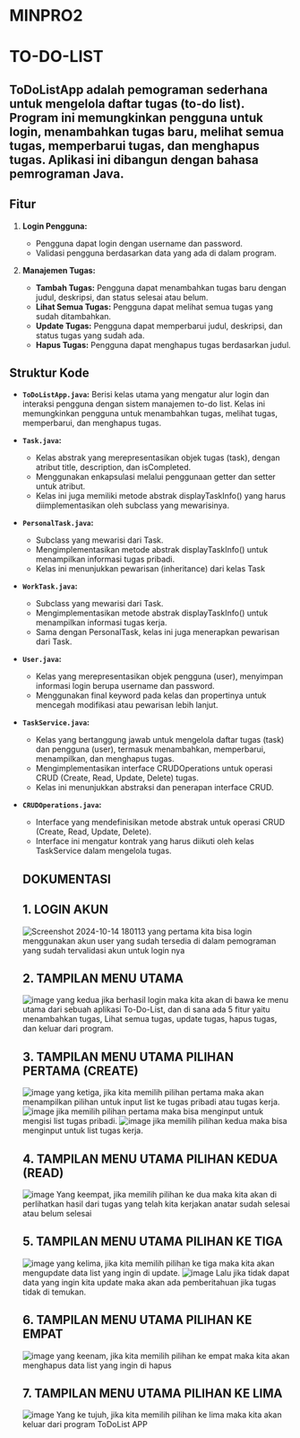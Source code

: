 # MINPRO2
# TO-DO-LIST

## ToDoListApp adalah pemograman sederhana untuk mengelola daftar tugas (to-do list). Program ini memungkinkan pengguna untuk login, menambahkan tugas baru, melihat semua tugas, memperbarui tugas, dan menghapus tugas. Aplikasi ini dibangun dengan bahasa pemrograman Java.

## Fitur
1. **Login Pengguna:**
   - Pengguna dapat login dengan username dan password.
   - Validasi pengguna berdasarkan data yang ada di dalam program.

2. **Manajemen Tugas:**
   - **Tambah Tugas:** Pengguna dapat menambahkan tugas baru dengan judul, deskripsi, dan status selesai atau belum.
   - **Lihat Semua Tugas:** Pengguna dapat melihat semua tugas yang sudah ditambahkan.
   - **Update Tugas:** Pengguna dapat memperbarui judul, deskripsi, dan status tugas yang sudah ada.
   - **Hapus Tugas:** Pengguna dapat menghapus tugas berdasarkan judul.

## Struktur Kode
- **`ToDoListApp.java`:** 
  Berisi kelas utama yang mengatur alur login dan interaksi pengguna dengan sistem manajemen to-do list. Kelas ini memungkinkan pengguna untuk menambahkan tugas, melihat       tugas, memperbarui, dan menghapus tugas.
  
- **`Task.java`:** 
  - Kelas abstrak yang merepresentasikan objek tugas (task), dengan atribut title, description, dan isCompleted.
  - Menggunakan enkapsulasi melalui penggunaan getter dan setter untuk atribut.
  - Kelas ini juga memiliki metode abstrak displayTaskInfo() yang harus diimplementasikan oleh subclass yang mewarisinya.

- **`PersonalTask.java`:**
  - Subclass yang mewarisi dari Task.
  - Mengimplementasikan metode abstrak displayTaskInfo() untuk menampilkan informasi tugas pribadi.
  - Kelas ini menunjukkan pewarisan (inheritance) dari kelas Task
    
- **`WorkTask.java`:**
  - Subclass yang mewarisi dari Task.
  - Mengimplementasikan metode abstrak displayTaskInfo() untuk menampilkan informasi tugas kerja.
  - Sama dengan PersonalTask, kelas ini juga menerapkan pewarisan dari Task.
  
- **`User.java`:** 
  - Kelas yang merepresentasikan objek pengguna (user), menyimpan informasi login berupa username dan password.
  - Menggunakan final keyword pada kelas dan propertinya untuk mencegah modifikasi atau pewarisan lebih lanjut.

- **`TaskService.java`:**
  - Kelas yang bertanggung jawab untuk mengelola daftar tugas (task) dan pengguna (user), termasuk menambahkan, memperbarui, menampilkan, dan menghapus tugas.
  - Mengimplementasikan interface CRUDOperations untuk operasi CRUD (Create, Read, Update, Delete) tugas.
  - Kelas ini menunjukkan abstraksi dan penerapan interface CRUD.
    
- **`CRUDOperations.java`:**
  - Interface yang mendefinisikan metode abstrak untuk operasi CRUD (Create, Read, Update, Delete).
  - Interface ini mengatur kontrak yang harus diikuti oleh kelas TaskService dalam mengelola tugas.

  ## DOKUMENTASI
  ## 1. LOGIN AKUN
     ![Screenshot 2024-10-14 180113](https://github.com/user-attachments/assets/3b65fb7b-094a-481a-b29a-b3d248ae136f)
        yang pertama kita bisa login menggunakan akun user yang sudah tersedia di dalam pemograman yang sudah tervalidasi akun untuk login nya
  

   ## 2. TAMPILAN MENU UTAMA 
   ![image](https://github.com/user-attachments/assets/179475e7-e554-474d-bf36-551b8a95c268)
      yang kedua jika berhasil login maka kita akan di bawa ke menu utama dari sebuah aplikasi To-Do-List, dan di sana ada 5 fitur yaitu menambahkan tugas, Lihat semua             tugas, update tugas, hapus tugas, dan keluar dari program.

  ## 3. TAMPILAN MENU UTAMA PILIHAN PERTAMA (CREATE)
     ![image](https://github.com/user-attachments/assets/e13ee010-7b54-4bdb-ad48-12ffca52da3d)
         yang ketiga, jika kita memilih pilihan pertama maka akan menampilkan pilihan untuk input list ke tugas pribadi atau tugas kerja.
     ![image](https://github.com/user-attachments/assets/9df46e6d-8875-4e4b-a74f-d9e19fc2db51)
        jika memilih pilihan pertama maka bisa menginput untuk mengisi list tugas pribadi.
     ![image](https://github.com/user-attachments/assets/b2466355-7c62-4698-b89d-c90f24698717)
        jika memilih pilihan kedua maka bisa menginput untuk list tugas kerja.

  ## 4. TAMPILAN MENU UTAMA PILIHAN KEDUA (READ)
     ![image](https://github.com/user-attachments/assets/33fbbc78-0bfb-4ff7-a5b9-ecf0319590c2)
        Yang keempat, jika memilih pilihan ke dua maka kita akan di perlihatkan hasil dari tugas yang telah kita kerjakan anatar sudah selesai atau belum selesai

  ## 5. TAMPILAN MENU UTAMA PILIHAN KE TIGA
     ![image](https://github.com/user-attachments/assets/4e334cf9-b7bd-47b9-a082-05ccb0f07975)
        yang kelima, jika kita memilih pilihan ke tiga maka kita akan mengupdate data list yang ingin di update.
     ![image](https://github.com/user-attachments/assets/838f4cfa-d366-4555-906b-c58b96bdae15)
        Lalu jika tidak dapat data yang ingin kita update maka akan ada pemberitahuan jika tugas tidak di temukan.

  ## 6. TAMPILAN MENU UTAMA PILIHAN KE EMPAT
     ![image](https://github.com/user-attachments/assets/e7235d07-bd18-475f-a431-2868abf2d189)
        yang keenam, jika kita memilih pilihan ke empat maka kita akan menghapus data list yang ingin di hapus

   ## 7. TAMPILAN MENU UTAMA PILIHAN KE LIMA
     ![image](https://github.com/user-attachments/assets/4e8e3d39-dce8-43a8-be1e-96f51481f62a)
        Yang ke tujuh, jika kita memilih pilihan ke lima maka kita akan keluar dari program ToDoList APP











